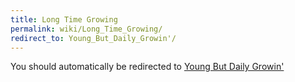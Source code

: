 ```yaml
---
title: Long Time Growing
permalink: wiki/Long_Time_Growing/
redirect_to: Young_But_Daily_Growin'/
---
```


You should automatically be redirected to [Young But Daily Growin'](Young_But_Daily_Growin'/)
